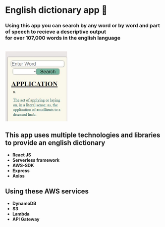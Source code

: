 # English dictionary app 📑

### Using this app you can search by any word or by word and part of speech to recieve a descriptive output <br/> for over **107,000 words** in the english language

<br/><img src="./assets/homepage.jpg" alt="homeimg" width=200px heigh=200px>

## This app uses multiple technologies and libraries to provide an english dictionary

- **React JS**
- **Serverless framework**
- **AWS-SDK**
- **Express**
- **Axios**

## Using these AWS services

- **DynamoDB**
- **S3**
- **Lambda**
- **API Gateway**

